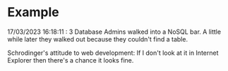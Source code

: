 # Example

<!-- replace-with-date starts -->
17/03/2023 16:18:11 : 3 Database Admins walked into a NoSQL bar. A little while later they walked out because they couldn't find a table.
<!-- replace-with-date ends -->

<!-- replace-with-joke starts -->
Schrodinger's attitude to web development: If I don't look at it in Internet Explorer then there's a chance it looks fine.
<!-- replace-with-joke ends -->